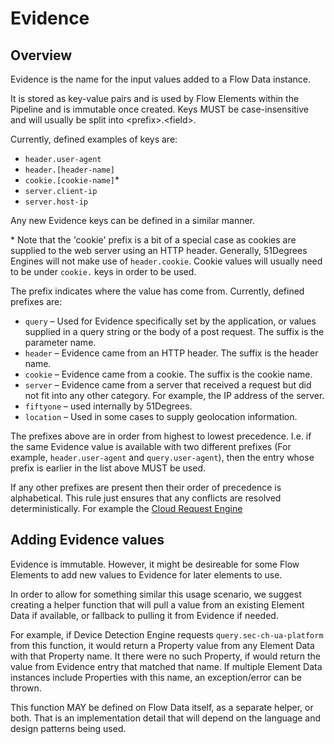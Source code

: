 # Evidence

## Overview

Evidence is the name for the input values added to a Flow Data instance.

It is stored as key-value pairs and is used by Flow Elements within the
Pipeline and is immutable once created.
Keys MUST be case-insensitive and will usually be split into \<prefix\>.\<field\>.

Currently, defined examples of keys are:

- `header.user-agent`
- `header.[header-name]`
- `cookie.[cookie-name]`\*
- `server.client-ip`
- `server.host-ip`

Any new Evidence keys can be defined in a similar manner.

\* Note that the 'cookie' prefix is a bit of a special case as cookies are supplied
to the web server using an HTTP header. Generally, 51Degrees Engines will not make
use of `header.cookie`. Cookie values will usually need to be under `cookie.` keys in order to be
used.

The prefix indicates where the value has come from. Currently, defined prefixes are:

- `query` – Used for Evidence specifically set by the application, or values supplied
  in a query string or the body of a post request. The suffix is the parameter name.
- `header` – Evidence came from an HTTP header. The suffix is the header name.
- `cookie` – Evidence came from a cookie. The suffix is the cookie name.
- `server` – Evidence came from a server that received a request but did not fit into
  any other category. For example, the IP address of the server.
- `fiftyone` – used internally by 51Degrees.
- `location` – Used in some cases to supply geolocation information.

The prefixes above are in order from highest to lowest precedence. I.e. if the same
Evidence value is available with two different prefixes (For example,
`header.user-agent` and `query.user-agent`), then the entry whose prefix is earlier
in the list above MUST be used.

If any other prefixes are present then their order of precedence is alphabetical.
This rule just ensures that any conflicts are resolved deterministically.
For example the [Cloud Request Engine](../pipeline-elements/cloud-request-engine.md#processing)

## Adding Evidence values

Evidence is immutable. However, it might be desireable for some Flow Elements
to add new values to Evidence for later elements to use.

In order to allow for something similar this usage scenario, we suggest creating a helper function
that will pull a value from an existing Element Data if available, or
fallback to pulling it from Evidence if needed.

For example, if Device Detection Engine requests `query.sec-ch-ua-platform`
from this function, it would return a Property value from any Element Data
with that Property name.
It there were no such Property, if would return the value from Evidence entry
that matched that name.
If multiple Element Data instances include Properties with this name,
an exception/error can be thrown.

This function MAY be defined on Flow Data itself, as a separate helper, or
both. That is an implementation detail that will depend on the language and
design patterns being used.
